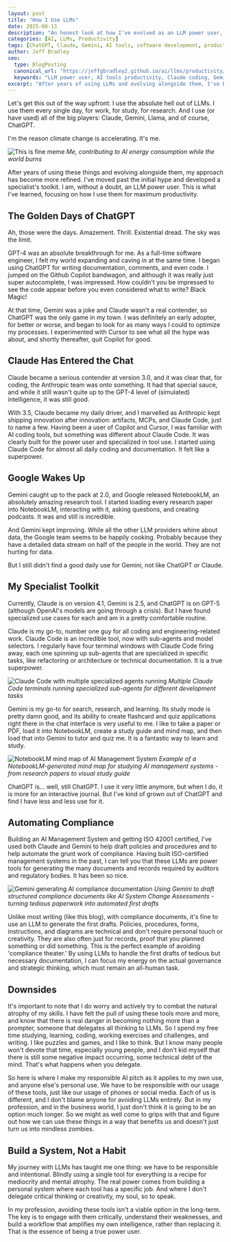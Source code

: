 ```yaml
---
layout: post
title: "How I Use LLMs"
date: 2025-08-13
description: "An honest look at how I've evolved as an LLM power user, from early ChatGPT adoption to specialized workflows with Claude, Gemini, and AI coding tools for software development and compliance automation."
categories: [AI, LLMs, Productivity]
tags: [ChatGPT, Claude, Gemini, AI tools, software development, productivity, compliance automation, responsible AI, coding tools, NotebookLM]
author: Jeff Bradley
seo:
  type: BlogPosting
  canonical_url: "https://jeffgbradley2.github.io/ai/llms/productivity/2025/08/13/how-i-use-llms.html"
  keywords: "LLM power user, AI tools productivity, Claude coding, Gemini research, ChatGPT evolution, AI compliance automation, responsible AI usage"
excerpt: "After years of using LLMs and evolving alongside them, I've become a true AI power user. Here's what I've learned about specialized workflows with Claude for coding, Gemini for research, and automating compliance work."
---
```


Let's get this out of the way upfront: I use the absolute hell out of LLMs. I use them every single day, for work, for study, for research. And I use (or have used) all of the big players: Claude, Gemini, Llama, and of course, ChatGPT.

I'm the reason climate change is accelerating. It's me.

![This is fine meme](/assets/images/2025-08-13-this-is-fine.gif)
*Me, contributing to AI energy consumption while the world burns*

After years of using these things and evolving alongside them, my approach has become more refined. I've moved past the initial hype and developed a specialist's toolkit. I am, without a doubt, an LLM power user. This is what I've learned, focusing on how I use them for maximum productivity.

## The Golden Days of ChatGPT

Ah, those were the days. Amazement. Thrill. Existential dread. The sky was the limit.

GPT-4 was an absolute breakthrough for me. As a full-time software engineer, I felt my world expanding and caving in at the same time. I began using ChatGPT for writing documentation, comments, and even code. I jumped on the Github Copilot bandwagon, and although it was really just super autocomplete, I was impressed. How couldn't you be impressed to see the code appear before you even considered what to write? Black Magic!

At that time, Gemini was a joke and Claude wasn't a real contender, so ChatGPT was the only game in my town. I was definitely an early adopter, for better or worse, and began to look for as many ways I could to optimize my processes. I experimented with Cursor to see what all the hype was about, and shortly thereafter, quit Copilot for good.

## Claude Has Entered the Chat

Claude became a serious contender at version 3.0, and it was clear that, for coding, the Anthropic team was onto something. It had that special sauce, and while it still wasn't quite up to the GPT-4 level of (simulated) intelligence, it was still good.

With 3.5, Claude became my daily driver, and I marvelled as Anthropic kept shipping innovation after innovation: artifacts, MCPs, and Claude Code, just to name a few. Having been a user of Copilot and Cursor, I was familiar with AI coding tools, but something was different about Claude Code. It was clearly built for the power user and specialized in tool use. I started using Claude Code for almost all daily coding and documentation. It felt like a superpower.

## Google Wakes Up

Gemini caught up to the pack at 2.0, and Google released NotebookLM, an absolutely amazing research tool. I started loading every research paper into NotebookLM, interacting with it, asking questions, and creating podcasts. It was and still is incredible.

And Gemini kept improving. While all the other LLM providers whine about data, the Google team seems to be happily cooking. Probably because they have a detailed data stream on half of the people in the world. They are not hurting for data.

But I still didn't find a good daily use for Gemini, not like ChatGPT or Claude.

##  My Specialist Toolkit

Currently, Claude is on version 4.1, Gemini is 2.5, and ChatGPT is on GPT-5 (although OpenAI's models are going through a crisis). But I have found specialized use cases for each and am in a pretty comfortable routine.

Claude is my go-to, number one guy for all coding and engineering-related work. Claude Code is an incredible tool, now with sub-agents and model selectors. I regularly have four terminal windows with Claude Code firing away, each one spinning up sub-agents that are specialized in specific tasks, like refactoring or architecture or technical documentation. It is a true superpower.

![Claude Code with multiple specialized agents running](/assets/images/2025-08-13-claude-code.png)
*Multiple Claude Code terminals running specialized sub-agents for different development tasks*

Gemini is my go-to for search, research, and learning. Its study mode is pretty damn good, and its ability to create flashcard and quiz applications right there in the chat interface is very useful to me. I like to take a paper or PDF, load it into NotebookLM, create a study guide and mind map, and then load that into Gemini to tutor and quiz me. It is a fantastic way to learn and study.

![NotebookLM mind map of AI Management System](/assets/images/2025-08-13-notebooklm-mind-map.png)
*Example of a NotebookLM-generated mind map for studying AI management systems - from research papers to visual study guide*

ChatGPT is... well, still ChatGPT. I use it very little anymore, but when I do, it is more for an interactive journal. But I've kind of grown out of ChatGPT and find I have less and less use for it.

## Automating Compliance

Building an AI Management System and getting ISO 42001 certified, I've used both Claude and Gemini to help draft policies and procedures and to help automate the grunt work of compliance. Having built ISO-certified management systems in the past, I can tell you that these LLMs are power tools for generating the many documents and records required by auditors and regulatory bodies. It has been so nice.

![Gemini generating AI compliance documentation](/assets/images/2025-08-13-gemini.png)
*Using Gemini to draft structured compliance documents like AI System Change Assessments - turning tedious paperwork into automated first drafts*

Unlike most writing (like this blog), with compliance documents, it's fine to use an LLM to generate the first drafts. Policies, procedures, forms, instructions, and diagrams are technical and don't require personal touch or creativity. They are also often just for records, proof that you planned something or did something. This is the perfect example of avoiding 'compliance theater.' By using LLMs to handle the first drafts of tedious but necessary documentation, I can focus my energy on the actual governance and strategic thinking, which must remain an all-human task.

## Downsides

It's important to note that I do worry and actively try to combat the natural atrophy of my skills. I have felt the pull of using these tools more and more, and know that there is real danger in becoming nothing more than a prompter, someone that delegates all thinking to LLMs. So I spend my free time studying, learning, coding, working exercises and challenges, and writing. I like puzzles and games, and I like to think. But I know many people won't devote that time, especially young people, and I don't kid myself that there is still some negative impact occurring, some technical debt of the mind. That's what happens when you delegate.

So here is where I make my responsible AI pitch as it applies to my own use, and anyone else's personal use. We have to be responsible with our usage of these tools, just like our usage of phones or social media. Each of us is different, and I don't blame anyone for avoiding LLMs entirely. But in my profession, and in the business world, I just don't think it is going to be an option much longer. So we might as well come to grips with that and figure out how we can use these things in a way that benefits us and doesn't just turn us into mindless zombies.

## Build a System, Not a Habit

My journey with LLMs has taught me one thing: we have to be responsible and intentional. Blindly using a single tool for everything is a recipe for mediocrity and mental atrophy. The real power comes from building a personal system where each tool has a specific job. And where I don't delegate critical thinking or creativity, my soul, so to speak.

In my profession, avoiding these tools isn't a viable option in the long-term. The key is to engage with them critically, understand their weaknesses, and build a workflow that amplifies my own intelligence, rather than replacing it. That is the essence of being a true power user.